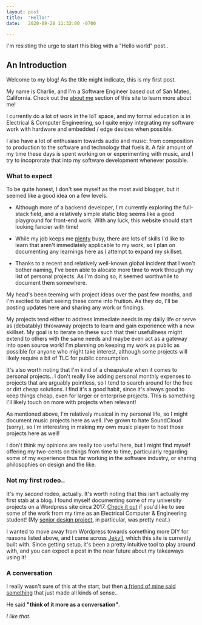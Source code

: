 ```yaml
---
layout: post
title:  "Hello!"
date:   2020-09-28 11:32:00 -0700

---
```


I'm resisting the urge to start this blog with a "Hello world" post.. 

## An Introduction

Welcome to my blog! As the title might indicate, this is my first post.

My name is Charlie, and I'm a Software Engineer based out of San Mateo, California. Check out the [about me](/about/) section of this site
to learn more about me!

I currently do a lot of work in the IoT space, and my formal education is in Electrical & Computer Engineering, so I quite
enjoy integrating my software work with hardware and embedded / edge devices when possible.

I also have a lot of enthusiasm towards audio and music: from composition to production to the software and technology that fuels it.
A fair amount of my time these days is spent working on or experimenting with music, and I try to incoprorate that into my 
software development whenever possible.

### What to expect
To be quite honest, I don't see myself as the most avid blogger, but it seemed like a good idea on a few levels.

- Although more of a backend developer, I'm currently exploring the full-stack field, and a relatively simple
static blog seems like a good playground for front-end work. With any luck, this website should start looking fancier with time!

- While my job keeps me [plenty](https://www.plenty.ag/) busy, there are lots of skills I'd like to learn that aren't
immediately applicable to my work, so I plan on documenting any learnings here as I attempt to expand my skillset.

- Thanks to a recent and relatively well-known global incident that I won't bother naming, I've been able
to alocate more time to work through my list of personal projects. As I'm doing so, it seemed worthwhile
to document them somewhere.

My head's been teeming with project ideas over the past few months, and I'm excited to start seeing these come into fruition.
As they do, I'll be posting updates here and sharing any work or findings.

My projects tend either to address immediate needs in my daily life or serve as (debatably) throwaway
projects to learn and gain experience with a new skillset. My goal is to iterate on these such that
their usefullness might extend to others with the same needs and maybe even act as a gateway into
open source work! I'm planning on keeping my work as public as possible for anyone who might take interest,
although some projects will likely require a bit of TLC for public consumption.

It's also worth noting that I'm kind of a cheapskate when it comes to personal projects.. I don't really like
adding personal monthly expenses to projects that are arguably pointless, so I tend to search around for the
free or dirt cheap solutions. I find it's a good habit, since it's always good to keep things cheap,
even for larger or enterprise projects. This is something I'll likely touch on more with projects when relevant!

As mentioned above, I'm relatively musical in my personal life, so I might document music projects here as well.
I've grown to hate SoundCloud (sorry), so I'm interesting in making my own music player to host those projects here as well!

I don't think my opinions are really too useful here, but I might find myself offering my two-cents on
things from time to time, particularly regarding some of my experience thus far working in the software
industry, or sharing philosophies on design and the like. 

### Not my first rodeo..
It's my *second* rodeo, actually. It's worth noting that this isn't actually my first stab at a blog. I found myself documenting some of my university projects
on a Wordpress site circa 2017. [Check it out](https://charliekingprojects.wordpress.com) if you'd like to see some of
the work from my time as an Electrical Computer & Engineering student! (My [senior design project](https://charliekingprojects.wordpress.com/2017/01/01/the-robotic-yard-weeder-part-1/), in particular, was pretty neat.)

I wanted to move away from Wordpress towards something more DIY for reasons listed above, and I came across
[Jekyll](https://jekyllrb.com/), which this site is currently built with. Since getting setup, it's been a
pretty intuitive tool to play around with, and you can expect a post in the near future about my takeaways
using it!

### A conversation
I really wasn't sure of this at the start, but then [a friend of mine said something](https://www.youtube.com/watch?v=OyGG0VMldg0&ab_channel=OnlineFuel)
that just made all kinds of sense..

He said **"think of it more as a conversation"**.

*I like that.*
